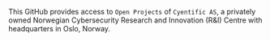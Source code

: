 This GitHub provides access to ``Open Projects`` of ``Cyentific AS``, a privately owned Norwegian Cybersecurity Research and Innovation (R&I) Centre with headquarters in Oslo, Norway.
